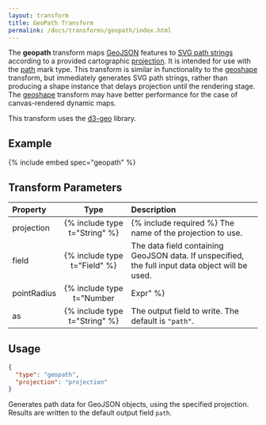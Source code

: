 ```yaml
---
layout: transform
title: GeoPath Transform
permalink: /docs/transforms/geopath/index.html
---
```


The **geopath** transform maps [GeoJSON](https://en.wikipedia.org/wiki/GeoJSON) features to [SVG path strings](https://developer.mozilla.org/en-US/docs/Web/SVG/Tutorial/Paths) according to a provided cartographic [projection](../../projections). It is intended for use with the [path](../../marks/path) mark type. This transform is similar in functionality to the [geoshape](../geoshape) transform, but immediately generates SVG path strings, rather than producing a shape instance that delays projection until the rendering stage. The [geoshape](../geoshape) transform may have better performance for the case of canvas-rendered dynamic maps.

This transform uses the [d3-geo](https://github.com/d3/d3-geo) library.

## Example

{% include embed spec="geopath" %}

## Transform Parameters

| Property            | Type                           | Description   |
| :------------------ | :----------------------------: | :------------ |
| projection          | {% include type t="String" %}  | {% include required %} The name of the projection to use.|
| field               | {% include type t="Field" %}   | The data field containing GeoJSON data. If unspecified, the full input data object will be used.|
| pointRadius         | {% include type t="Number|Expr" %} | Sets the default radius (in pixels) to use when drawing GeoJSON `Point` and `MultiPoint` geometries. An expression value can be used to set the point radius as a function of properties of the input GeoJSON. {% include tag ver="3.1" %}|
| as                  | {% include type t="String" %}  | The output field to write. The default is `"path"`.|

## Usage

```json
{
  "type": "geopath",
  "projection": "projection"
}
```

Generates path data for GeoJSON objects, using the specified projection. Results are written to the default output field `path`.
